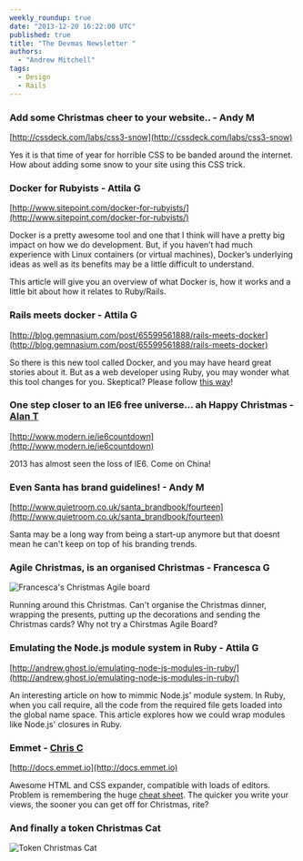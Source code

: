 ```yaml
---
weekly_roundup: true
date: "2013-12-20 16:22:00 UTC"
published: true
title: "The Devmas Newsletter "
authors:
  - "Andrew Mitchell"
tags:
  - Design
  - Rails
---
```


### Add some Christmas cheer to your website.. - Andy M

[http://cssdeck.com/labs/css3-snow](http://cssdeck.com/labs/css3-snow)

Yes it is that time of year for horrible CSS to be banded around the internet. How about adding some snow to your site using this CSS trick.

### Docker for Rubyists - Attila G

[http://www.sitepoint.com/docker-for-rubyists/](http://www.sitepoint.com/docker-for-rubyists/)

Docker is a pretty awesome tool and one that I think will have a pretty big impact on how we do development. But, if you haven’t had much experience with Linux containers (or virtual machines), Docker’s underlying ideas as well as its benefits may be a little difficult to understand.

This article will give you an overview of what Docker is, how it works and a little bit about how it relates to Ruby/Rails.

### Rails meets docker - Attila G

[http://blog.gemnasium.com/post/65599561888/rails-meets-docker](http://blog.gemnasium.com/post/65599561888/rails-meets-docker)

So there is this new tool called Docker, and you may have heard great stories about it. But as a web developer using Ruby, you may wonder what this tool changes for you. Skeptical? Please follow [this way](http://blog.gemnasium.com/post/65599561888/rails-meets-docker)!


### One step closer to an IE6 free universe... ah Happy Christmas - [Alan T](/people#alan-thomas)

[http://www.modern.ie/ie6countdown](http://www.modern.ie/ie6countdown)

2013 has almost seen the loss of IE6. Come on China!

### Even Santa has brand guidelines! - Andy M

[http://www.quietroom.co.uk/santa_brandbook/fourteen](http://www.quietroom.co.uk/santa_brandbook/fourteen)

Santa may be a long way from being a start-up anymore but that doesnt mean he can't keep on top of his branding trends.

### Agile Christmas, is an organised Christmas - Francesca G

![Francesca's Christmas Agile board](https://lh6.googleusercontent.com/-kPyzMjNnPUs/UrRq0xyqh2I/AAAAAAAAArs/vDFukgHGvkA/s512/IMG_5410.jpeg)

Running around this Christmas. Can't organise the Christmas dinner, wrapping the presents, putting up the decorations and sending the Christmas cards? Why not try a Chirstmas Agile Board?

### Emulating the Node.js module system in Ruby - Attila G

[http://andrew.ghost.io/emulating-node-js-modules-in-ruby/](http://andrew.ghost.io/emulating-node-js-modules-in-ruby/)

An interesting article on how to mimmic Node.js' module system. In Ruby, when you call require, all the code from the required file gets loaded into the global name space. This article explores how we could wrap modules like Node.js' closures in Ruby.

### Emmet - [Chris C](/people#chris-carter)

[http://docs.emmet.io](http://docs.emmet.io)

Awesome HTML and CSS expander, compatible with loads of editors. Problem is remembering the huge [cheat sheet](http://docs.emmet.io/cheat-sheet/). The quicker you write your views, the sooner you can get off for Christmas, rite?

### And finally a token Christmas Cat

![Token Christmas Cat](https://s3-eu-west-1.amazonaws.com/unboxed-web-images/74a2c3dc1ea5ddd3a607c883615f7344.jpg)

